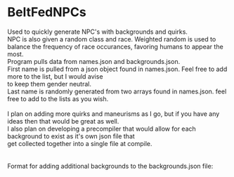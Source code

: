 # BeltFedNPCs
Used to quickly generate NPC's with backgrounds and quirks.<br>
NPC is also given a random class and race. Weighted random is used to balance the frequency of race occurances, favoring humans to appear the most. <br>
Program pulls data from names.json and backgrounds.json. <br>
First name is pulled from a json object found in names.json. Feel free to add more to the list, but I would avise <br>
to keep them gender neutral.<br>
Last name is randomly generated from two arrays found in names.json. feel free to add to the lists as you wish.<br>  
I plan on adding more quirks and maneurisms as I go, but if you have any ideas then that would be great as well. <br>
I also plan on developing a precompiler that would allow for each background to exist as it's own json file that <br>
get collected together into a single file at compile.<br>
<br>
<br>
Format for adding additional backgrounds to the backgrounds.json file:<br>
<script>
{
      "title": "Background Title",
      "description": "The introductory paragraph on the background. You can insert variable extras here by inserting <exampletag> and then including exampletag choices in the extras section. <otherexample>",
      "skillProficiencies": [
        "for now, this is text only"
      ],
      "Tool Proficiencies": ["Again, this will simply output whatever text is here"],
      "languages": [
        "this will output the text"
      ],
      "extras": [
        {
          "description": {
            "exampletag":[
              "Place a list here of random items you want to insert into <exampletag>.",
              "Because the parent of this object is named description, the program will find/replace for <exampletag> in description only.",
              "For now, the program does not do weighted random on these items",
              "Make sure your description has the right spacing before and after <exampletag> or it will look weird."
            ],
            "otherexample":[
              "keep in mind that the tags are case sensitive",
              "but you should be able to write any text for your tags as they will be replaced prior to being put on the page",
              "make sure you use unique tags or I cannot guarantee expected behavior"
            ]
          }
        }
      ],
      "equipment": "text only for now",
      "feature": "text only for now",
      "personalityTrait": [
        "Place any number of possible traits here",
        "One will be selected at random",
        "be creative, but the program will only pick one"
      ],
      "ideal": [
        "Place any number of possible ideals here",
        "One will be selected at random",
        "be creative, but the program will only pick one",
        "be sure to include alignment as needed",
      ],
      "bond": [
        "Place any number of possible traits here",
        "One will be selected at random",
        "be creative, but the program will only pick one"
      ],
      "flaw": [
        "Place any number of possible traits here",
        "One will be selected at random",
        "be creative, but the program will only pick one"
      ],
      "credit": "If you did not write this background. Please credit the creator here. Also, please avoid using lisenced backgrounds that you do not have rights to publish. you can also credit yourself here if you did create this background."
    }
 </script>


